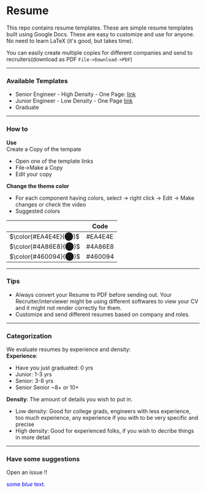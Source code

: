 # Resume

This repo contains resume templates. These are simple resume templates built using Google Docs. These are easy to customize and use for anyone. No need to learn LaTeX (it's good, but takes time). 

You can easily create multiple copies for different companies and send to recruiters(download as PDF `File->Download->PDF`)

---
### Available Templates  
- Senior Engineer - High Density - One Page: [link](https://docs.google.com/document/d/12VKwOvPnLgnE_zsFa1UYK3yZ30qsT9-k6uogBVpYLwc)  
- Junior Engineer - Low Density - One Page   [link](https://docs.google.com/document/d/1KidWo6_xZVes8d-NE9dlpD7jNMYrTHWAGZMKXIBVZV8)
- Graduate  

---
### How to

**Use**  
Create a Copy of the tempate
- Open one of the template links
- File->Make a Copy
- Edit your copy

**Change the theme color**  
- For each component having colors, select -> right click -> Edit -> Make changes 
  or check the video
- Suggested colors

|   | Code  |
|---|-------|
| $\color{#EA4E4E}{⬤}$  |   #EA4E4E |
| $\color{#4A86E8}{⬤}$  |   #4A86E8 |
| $\color{#460094}{⬤}$  |   #460094 |

---
### Tips
- Always convert your Resume to PDF before sending out. Your Recruiter/interviewer might be using different softwares to view your CV and it might not render correctly for them.
- Customize and send different resumes based on company and roles.

---
### Categorization
We evaluate resumes by experience and density:  
**Experience**:  
- Have you just graduated: 0 yrs
- Junior: 1-3 yrs
- Senior: 3-8 yrs
- Senior Senior ~8+ or 10+

**Density**: The amount of details you wish to put in.  
- Low density: Good for college grads, engineers with less experience, too much experience, any experience if you with to be very specific and precise
- High density: Good for experienced folks, if you wish to decribe things in more detail

---
### Have some suggestions
Open an issue !!

<span style="color:blue">some *blue* text</span>.
